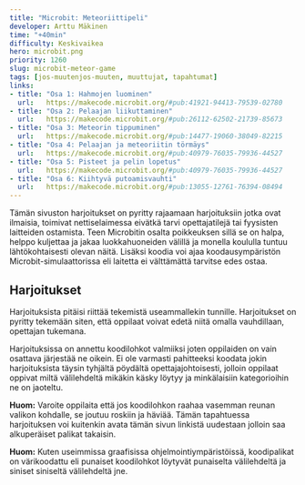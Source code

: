 ```yaml
---
title: "Microbit: Meteoriittipeli"
developer: Arttu Mäkinen
time: "+40min"
difficulty: Keskivaikea
hero: microbit.png
priority: 1260
slug: microbit-meteor-game
tags: [jos-muutenjos-muuten, muuttujat, tapahtumat]
links:
- title: "Osa 1: Hahmojen luominen"
  url:   https://makecode.microbit.org/#pub:41921-94413-79539-02780
- title: "Osa 2: Pelaajan liikuttaminen"
  url:   https://makecode.microbit.org/#pub:26112-62502-21739-85673
- title: "Osa 3: Meteorin tippuminen"
  url:   https://makecode.microbit.org/#pub:14477-19060-38049-82215
- title: "Osa 4: Pelaajan ja meteoriitin törmäys"
  url:   https://makecode.microbit.org/#pub:40979-76035-79936-44527
- title: "Osa 5: Pisteet ja pelin lopetus"
  url:   https://makecode.microbit.org/#pub:40979-76035-79936-44527
- title: "Osa 6: Kiihtyvä putoamisvauhti"
  url:   https://makecode.microbit.org/#pub:13055-12761-76394-08494
---
```




Tämän sivuston harjoitukset on pyritty rajaamaan harjoituksiin jotka ovat ilmaisia, toimivat nettiselaimessa eivätkä tarvi opettajatilejä tai fyysisten laitteiden ostamista. Teen Microbitin osalta poikkeuksen sillä se on halpa, helppo kuljettaa ja jakaa luokkahuoneiden välillä ja monella koululla tuntuu lähtökohtaisesti olevan näitä. Lisäksi koodia voi ajaa koodausympäristön Microbit-simulaattorissa eli laitetta ei välttämättä tarvitse edes ostaa.


## Harjoitukset
Harjoituksista pitäisi riittää tekemistä useammallekin tunnille. Harjoitukset on pyritty tekemään siten, että oppilaat voivat edetä niitä omalla vauhdillaan, opettajan tukemana.

Harjoituksissa on annettu koodilohkot valmiiksi joten oppilaiden on vain osattava järjestää ne oikein. Ei ole varmasti pahitteeksi koodata jokin harjoituksista täysin tyhjältä pöydältä opettajajohtoisesti, jolloin oppilaat oppivat miltä välilehdeltä mikäkin käsky löytyy ja minkälaisiin kategorioihin ne on jaoteltu.

**Huom:** Varoite oppilaita että jos koodilohkon raahaa vasemman reunan valikon kohdalle, se joutuu roskiin ja häviää. Tämän tapahtuessa harjoituksen voi kuitenkin avata tämän sivun linkistä uudestaan jolloin saa alkuperäiset palikat takaisin.

**Huom:** Kuten useimmissa graafisissa ohjelmointiympäristöissä, koodipalikat on värikoodattu eli punaiset koodilohkot löytyvät punaiselta välilehdeltä ja siniset siniseltä välilehdeltä jne.




